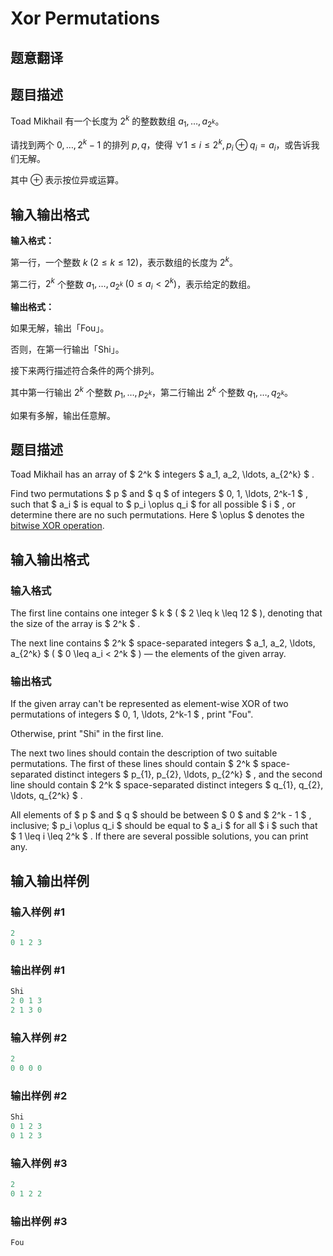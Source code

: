 # Xor Permutations

## 题意翻译

## 题目描述

Toad Mikhail 有一个长度为 $2^k$ 的整数数组 $a_1,\dots,a_{2^k}$。

请找到两个 $0,\dots,2^k - 1$ 的排列 $p,q$，使得 $\forall 1 \le i \le 2^k,p_i \oplus q_i = a_i$，或告诉我们无解。

其中 $\oplus$ 表示按位异或运算。

## 输入输出格式

**输入格式：**

第一行，一个整数 $k\;(2 \le k \le 12)$，表示数组的长度为 $2^k$。

第二行，$2^k$ 个整数 $a_1,\dots,a_{2^k}\;(0 \le a_i < 2^k)$，表示给定的数组。

**输出格式：**

如果无解，输出「Fou」。

否则，在第一行输出「Shi」。

接下来两行描述符合条件的两个排列。

其中第一行输出 $2^k$ 个整数 $p_1,\dots,p_{2^k}$，第二行输出 $2^k$ 个整数 $q_1,\dots,q_{2^k}$。

如果有多解，输出任意解。

## 题目描述

Toad Mikhail has an array of $ 2^k $ integers $ a_1, a_2, \ldots, a_{2^k} $ .

Find two permutations $ p $ and $ q $ of integers $ 0, 1, \ldots, 2^k-1 $ , such that $ a_i $ is equal to $ p_i \oplus q_i $ for all possible $ i $ , or determine there are no such permutations. Here $ \oplus $ denotes the [bitwise XOR operation](https://en.wikipedia.org/wiki/Bitwise_operation#XOR).

## 输入输出格式

### 输入格式

The first line contains one integer $ k $ ( $ 2 \leq k \leq 12 $ ), denoting that the size of the array is $ 2^k $ .

The next line contains $ 2^k $ space-separated integers $ a_1, a_2, \ldots, a_{2^k} $ ( $ 0 \leq a_i < 2^k $ ) — the elements of the given array.

### 输出格式

If the given array can't be represented as element-wise XOR of two permutations of integers $ 0, 1, \ldots, 2^k-1 $ , print "Fou".

Otherwise, print "Shi" in the first line.

The next two lines should contain the description of two suitable permutations. The first of these lines should contain $ 2^k $ space-separated distinct integers $ p_{1}, p_{2}, \ldots, p_{2^k} $ , and the second line should contain $ 2^k $ space-separated distinct integers $ q_{1}, q_{2}, \ldots, q_{2^k} $ .

All elements of $ p $ and $ q $ should be between $ 0 $ and $ 2^k - 1 $ , inclusive; $ p_i \oplus q_i $ should be equal to $ a_i $ for all $ i $ such that $ 1 \leq i \leq 2^k $ . If there are several possible solutions, you can print any.

## 输入输出样例

### 输入样例 #1

```cpp
2
0 1 2 3

```
### 输出样例 #1

```cpp
Shi
2 0 1 3 
2 1 3 0 

```
### 输入样例 #2

```cpp
2
0 0 0 0

```
### 输出样例 #2

```cpp
Shi
0 1 2 3 
0 1 2 3 

```
### 输入样例 #3

```cpp
2
0 1 2 2

```
### 输出样例 #3

```cpp
Fou

```

